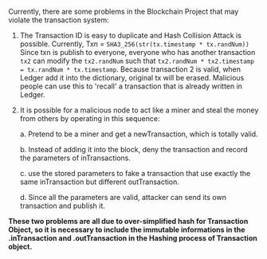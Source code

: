 Currently, there are some problems in the Blockchain Project that may violate the transaction system:
1. The Transaction ID is easy to duplicate and Hash Collision Attack is possible.
    Currently, Txn = `SHA3_256(str(tx.timestamp * tx.randNum))` Since txn is publish to everyone, everyone who has another transaction `tx2` can modify the `tx2.randNum` such that
    `tx2.randNum * tx2.timestamp = tx.randNum * tx.timestamp`. Because transaction 2 is valid, when Ledger add it into the dictionary, original tx will be erased.
    Malicious people can use this to 'recall' a transaction that is already written in Ledger.

2. It is possible for a malicious node to act like a miner and steal the money from others by operating in this sequence:
    
   a. Pretend to be a miner and get a newTransaction, which is totally valid.
   
   b. Instead of adding it into the block, deny the transaction and record the parameters of inTransactions.
   
   c. use the stored parameters to fake a transaction that use exactly the same inTransaction but different outTransaction.
   
   d. Since all the parameters are valid, attacker can send its own transaction and publish it.
   
**These two problems are all due to over-simplified hash for Transaction Object, so it is necessary to include the immutable informations in the .inTransaction and .outTransaction in the Hashing process of Transaction object.**